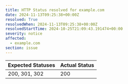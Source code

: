 ```yaml
---
title: HTTP Status resolved for example.com
date: 2024-11-13T09:25:38+00:00Z
resolved: True
resolvedWhen: 2024-11-13T09:25:38+00:00Z
resolvedStartTime: 2024-10-25T21:09:43.191474+00:00
severity: notice
affected:
  - example.com
section: issue
---
```


| Expected Statuses | Actual Status  |
|-------------------|----------------|
| 200, 301, 302 | 200 |
